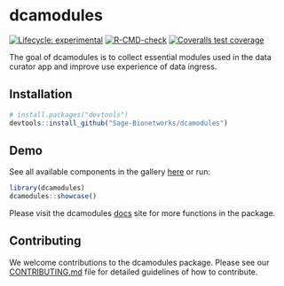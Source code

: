 # dcamodules

<!-- badges: start -->

[![Lifecycle:
experimental](https://img.shields.io/badge/lifecycle-experimental-orange.svg)](https://lifecycle.r-lib.org/articles/stages.html#experimental)
[![R-CMD-check](https://github.com/Sage-Bionetworks/dcamodules/actions/workflows/R-CMD-check.yaml/badge.svg?branch=main)](https://github.com/Sage-Bionetworks/dcamodules/actions/workflows/R-CMD-check.yaml)
[![Coveralls test coverage](https://coveralls.io/repos/github/Sage-Bionetworks/dcamodules/badge.svg)](https://coveralls.io/r/Sage-Bionetworks/dcamodules?branch=feature-add-tests)
<!-- badges: end -->

The goal of dcamodules is to collect essential modules used in the data
curator app and improve use experience of data ingress.

## Installation

```r
# install.packages("devtools")
devtools::install_github("Sage-Bionetworks/dcamodules")
```

## Demo

See all available components in the gallery [here]() or run:

```r
library(dcamodules)
dcamodules::showcase()
```

Please visit the dcamodules [docs](https://sage-bionetworks.github.io/dcamodules/) site for more functions in the package.

## Contributing

We welcome contributions to the dcamodules package. Please see our [CONTRIBUTING.md](https://github.com/Sage-Bionetworks/dcamodules/tree/main/.github/CONTRIBUTING.md) file for detailed guidelines of how to contribute.
